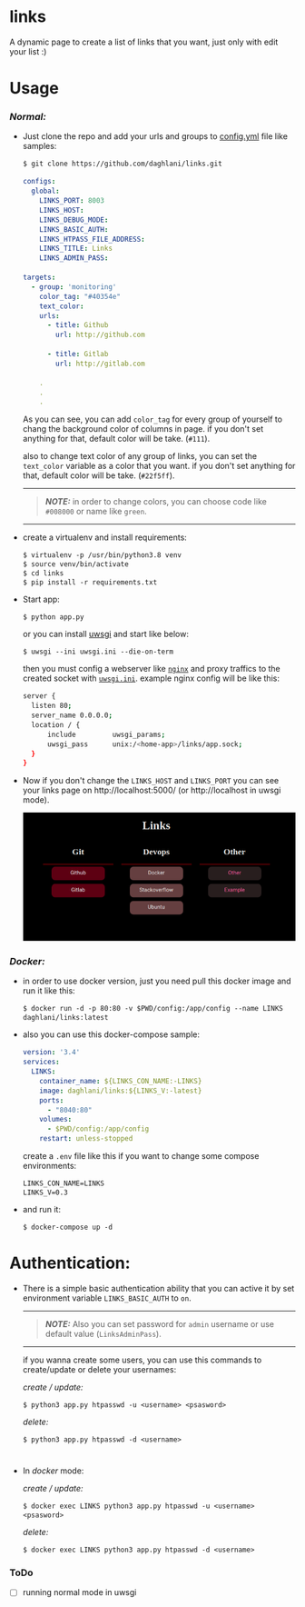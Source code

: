# links
A dynamic page to create a list of links that you want, just only with edit your list :)

# Usage
### _Normal:_
 - Just clone the repo and add your urls and groups to [config.yml](config/config.yml) file like samples:
   
   ```bash
   $ git clone https://github.com/daghlani/links.git
   ```
   
   ```yaml
   configs:
     global:
       LINKS_PORT: 8003
       LINKS_HOST: 
       LINKS_DEBUG_MODE: 
       LINKS_BASIC_AUTH: 
       LINKS_HTPASS_FILE_ADDRESS: 
       LINKS_TITLE: Links 
       LINKS_ADMIN_PASS: 

   targets:
     - group: 'monitoring'
       color_tag: "#40354e"
       text_color:
       urls:
         - title: Github
           url: http://github.com
           
         - title: Gitlab
           url: http://gitlab.com
           
       .
       .
       .
   ```
    As you can see, you can add `color_tag` for every group of yourself to chang the background color of columns in page. if 
    you don't set anything for that, default color will be take. (`#111`).
    
    also to change text color of any group of links, you can set the `text_color` variable as a color that you want. if 
    you don't set anything for that, default color will be take. (`#22f5ff`).
    
    ---
    > **_NOTE:_** in order to change colors, you can choose code like `#008000` or name like `green`.
    ---
    
 
 - create a virtualenv and install requirements: 
 
    ```console
    $ virtualenv -p /usr/bin/python3.8 venv
    $ source venv/bin/activate
    $ cd links
    $ pip install -r requirements.txt
    ```
    
 - Start app:
    
    ```console
    $ python app.py
    ```
    or you can install [uwsgi](https://uwsgi-docs.readthedocs.io/en/latest/Install.html) and start like below:

    ```console
    $ uwsgi --ini uwsgi.ini --die-on-term
    ```
    then you must config a webserver like [`nginx`](https://www.nginx.com/) and proxy traffics to the created socket with [`uwsgi.ini`](uwsgi.ini). example nginx config will be like this:
    ```bash
    server {
      listen 80;
      server_name 0.0.0.0;
      location / {
          include         uwsgi_params;
          uwsgi_pass      unix:/<home-app>/links/app.sock;
      }
    }
    ```
 
 - Now if you don't change the `LINKS_HOST` and `LINKS_PORT` you can see your links page on http://localhost:5000/ (or http://localhost in uwsgi mode).

    ![](exp/exp1.png)

### _Docker:_
 
 - in order to use docker version, just you need pull this docker image and run it like this:
    ```console
    $ docker run -d -p 80:80 -v $PWD/config:/app/config --name LINKS daghlani/links:latest
    ```
 - also you can use this docker-compose sample:
 
     ```yaml
     version: '3.4'
     services:
       LINKS:
         container_name: ${LINKS_CON_NAME:-LINKS}
         image: daghlani/links:${LINKS_V:-latest}
         ports:
           - "8040:80"
         volumes:
           - $PWD/config:/app/config
         restart: unless-stopped
    ```     
     create a `.env` file like this if you want to change some compose environments:
    ```shell script
    LINKS_CON_NAME=LINKS
    LINKS_V=0.3
    ```
    
 - and run it:
     ```console
     $ docker-compose up -d
     ```
       

# Authentication:
 - There is a simple basic authentication ability that you can active it by set environment variable `LINKS_BASIC_AUTH` to `on`.

    ---
    > **_NOTE:_** Also you can set password for `admin` username or use default value (`LinksAdminPass`).
    ---
    
    if you wanna create some users, you can use this commands to create/update or delete your usernames:
    
    *create / update:*
     ```console
     $ python3 app.py htpasswd -u <username> <psasword>
     ```
      *delete:*
     ```console
     $ python3 app.py htpasswd -d <username>
     ```
#
   - In _docker_ mode:

     *create / update:*
     ```console
     $ docker exec LINKS python3 app.py htpasswd -u <username> <psasword>
     ```
     *delete:*
     ```console
     $ docker exec LINKS python3 app.py htpasswd -d <username>
     ```

### ToDo
   - [ ] running normal mode in uwsgi
